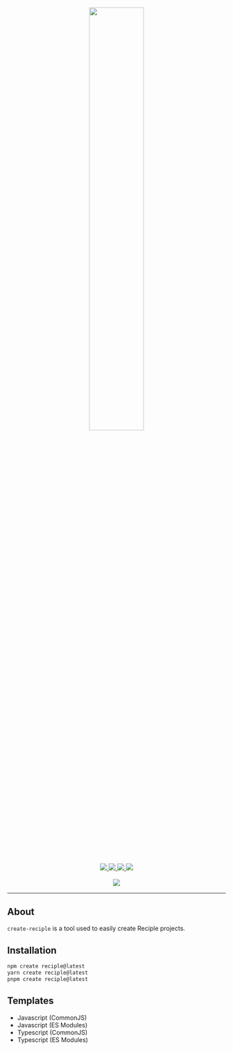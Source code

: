 <h1 align="center">
    <img src="https://i.imgur.com/DWM0tJL.png" width="50%">
    <br>
</h1>

<h3 align="center">
    <a href="https://discord.gg/kajdev-1032785824686817291">
        <img src="https://img.shields.io/discord/1032785824686817291?color=5865F2&logo=discord&logoColor=white">
    </a>
    <a href="https://npmjs.org/package/create-reciple">
        <img src="https://img.shields.io/npm/v/create-reciple?label=npm">
    </a>
    <a href="https://github.com/FalloutStudios/Reciple/tree/main/packages/create-reciple">
        <img src="https://img.shields.io/npm/dt/create-reciple?maxAge=3600">
    </a>
    <a href="https://www.codefactor.io/repository/github/falloutstudios/reciple/overview/main">
        <img src="https://www.codefactor.io/repository/github/falloutstudios/reciple/badge/main">
    </a>
    <br>
    <div style="padding-top: 1rem">
        <a href="https://discord.gg/kajdev-1032785824686817291">
            <img src="https://discord.com/api/guilds/1032785824686817291/embed.png?style=banner2">
        </a>
    </div>
</h3>

---

## About

`create-reciple` is a tool used to easily create Reciple projects.

## Installation

```bash
npm create reciple@latest
yarn create reciple@latest
pnpm create reciple@latest
```

## Templates
- Javascript (CommonJS)
- Javascript (ES Modules)
- Typescript (CommonJS)
- Typescript (ES Modules)

